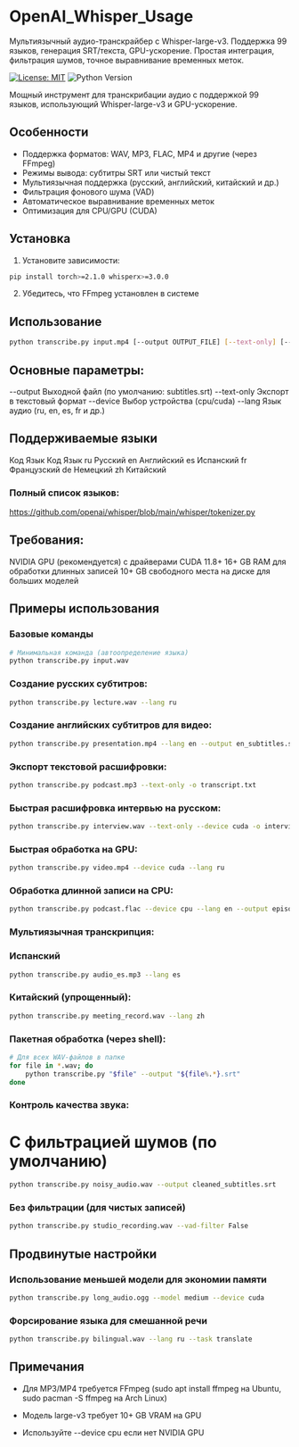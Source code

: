 # OpenAI_Whisper_Usage
Мультиязычный аудио-транскрайбер с Whisper-large-v3. Поддержка 99 языков, генерация SRT/текста, GPU-ускорение. Простая интеграция, фильтрация шумов, точное выравнивание временных меток.

[![License: MIT](https://img.shields.io/badge/License-MIT-blue.svg)](https://opensource.org/licenses/MIT)
![Python Version](https://img.shields.io/badge/Python-3.8%2B-green)

Мощный инструмент для транскрибации аудио с поддержкой 99 языков, использующий Whisper-large-v3 и GPU-ускорение.

## Особенности
- Поддержка форматов: WAV, MP3, FLAC, MP4 и другие (через FFmpeg)
- Режимы вывода: субтитры SRT или чистый текст
- Мультиязычная поддержка (русский, английский, китайский и др.)
- Фильтрация фонового шума (VAD)
- Автоматическое выравнивание временных меток
- Оптимизация для CPU/GPU (CUDA)

## Установка
1. Установите зависимости:
```bash
pip install torch>=2.1.0 whisperx>=3.0.0
```
2. Убедитесь, что FFmpeg установлен в системе

## Использование
```bash
python transcribe.py input.mp4 [--output OUTPUT_FILE] [--text-only] [--device DEVICE] [--lang LANG]
```
## Основные параметры:
--output	Выходной файл (по умолчанию: subtitles.srt)
--text-only	Экспорт в текстовый формат
--device	Выбор устройства (cpu/cuda)
--lang	Язык аудио (ru, en, es, fr и др.)

## Поддерживаемые языки
Код	  Язык	    Код	  Язык
ru	  Русский	  en	  Английский
es	  Испанский	fr	  Французский
de	  Немецкий	zh	  Китайский

### Полный список языков:
https://github.com/openai/whisper/blob/main/whisper/tokenizer.py

## Требования:
NVIDIA GPU (рекомендуется) с драйверами CUDA 11.8+
16+ GB RAM для обработки длинных записей
10+ GB свободного места на диске для больших моделей

## Примеры использования

### Базовые команды
```bash
# Минимальная команда (автоопределение языка)
python transcribe.py input.wav
```
### Создание русских субтитров:
```bash
python transcribe.py lecture.wav --lang ru
```
### Создание английских субтитров для видео:
```bash
python transcribe.py presentation.mp4 --lang en --output en_subtitles.srt
```
### Экспорт текстовой расшифровки:
```bash
python transcribe.py podcast.mp3 --text-only -o transcript.txt
```
### Быстрая расшифровка интервью на русском: 
```bash
python transcribe.py interview.wav --text-only --device cuda -o interview_ru.txt
```
### Быстрая обработка на GPU:
```bash
python transcribe.py video.mp4 --device cuda --lang ru
```
### Обработка длинной записи на CPU:
```bash
python transcribe.py podcast.flac --device cpu --lang en --output episode_42.txt
```
### Мультиязычная транскрипция:
### Испанский
```bash
python transcribe.py audio_es.mp3 --lang es
```
### Китайский (упрощенный):
```bash
python transcribe.py meeting_record.wav --lang zh
```
### Пакетная обработка (через shell):
```bash
# Для всех WAV-файлов в папке
for file in *.wav; do
    python transcribe.py "$file" --output "${file%.*}.srt"
done
```
###  Контроль качества звука:
# С фильтрацией шумов (по умолчанию)
```bash
python transcribe.py noisy_audio.wav --output cleaned_subtitles.srt
```
### Без фильтрации (для чистых записей)
```bash
python transcribe.py studio_recording.wav --vad-filter False
```

## Продвинутые настройки
### Использование меньшей модели для экономии памяти
```bash
python transcribe.py long_audio.ogg --model medium --device cuda
```
### Форсирование языка для смешанной речи
```bash
python transcribe.py bilingual.wav --lang ru --task translate
```
## Примечания

- Для MP3/MP4 требуется FFmpeg (sudo apt install ffmpeg на Ubuntu, sudo pacman -S ffmpeg на Arch Linux)

- Модель large-v3 требует 10+ GB VRAM на GPU

- Используйте --device cpu если нет NVIDIA GPU
